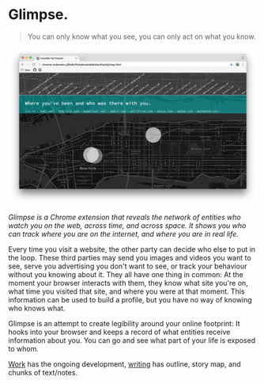 # Glimpse.
> You can only know what you see,
  you can only act on what you know.

![Screenshot](screen-shot.png)

_Glimpse is a Chrome extension that reveals the network of entities who watch you on the web, across time, and across space. It shows you who can track where you are on the internet, and where you are in real life._

Every time you visit a website, the other party can decide who else to put in the loop. These third parties may send you images and videos you want to see, serve you advertising you don't want to see, or track your behaviour without you knowing about it. They all have one thing in common: At the moment your browser interacts with them, they know what site you're on, what time you visited that site, and where you were at that moment. This information can be used to build a profile, but you have no way of knowing who knows what.

Glimpse is an attempt to create legibility around your online footprint: It hooks into your browser and keeps a record of what entities receive information about you. You can go and see what part of your life is exposed to whom.


[Work](work) has the ongoing development, [writing](writing) has outline, story map, and chunks of text/notes.
